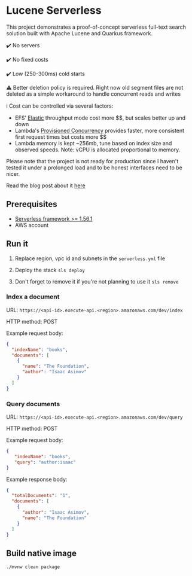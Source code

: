 # Lucene Serverless

This project demonstrates a proof-of-concept serverless full-text search solution built with Apache Lucene and Quarkus framework.

✔️ No servers

✔️ No fixed costs

✔️ Low (250-300ms) cold starts

⚠️ Better deletion policy is required. Right now old segment files are not deleted as a simple workaround to handle concurrent reads and writes

ℹ️ Cost can be controlled via several factors:

* EFS' [Elastic](https://docs.aws.amazon.com/efs/latest/ug/performance.html#throughput-modes) throughput mode cost more $$, but scales better up and down
* Lambda's [Provisioned Concurrency](https://docs.aws.amazon.com/lambda/latest/dg/provisioned-concurrency.html) provides faster, more consistent first request times but costs more $$
* Lambda memory is kept ~256mb, tune based on index size and observed speeds. Note: vCPU is allocated proportional to memory.

Please note that the project is not ready for production since I haven't tested it under a prolonged load and to be honest interfaces need to be nicer.

Read the blog post about it [here](https://medium.com/@arsenyyankovski/serverless-full-text-search-with-aws-lambda-and-efs-cf24e1b6fe3b)

## Prerequisites
- [Serverless framework >= 1.56.1](https://serverless.com/framework/docs/getting-started/)
- AWS account

## Run it
1. Replace region, vpc id and subnets in the `serverless.yml` file

2. Deploy the stack
   `sls deploy`

3. Don't forget to remove it if you're not planning to use it
   `sls remove`

### Index a document

URL: `https://<api-id>.execute-api.<region>.amazonaws.com/dev/index`

HTTP method: POST

Example request body:

```json
{
  "indexName": "books",
  "documents": [
    {
      "name": "The Foundation",
      "author": "Isaac Asimov"
    }
  ]
}
```

### Query documents

URL: `https://<api-id>.execute-api.<region>.amazonaws.com/dev/query`

HTTP method: POST

Example request body:

```json
{
   "indexName": "books",
   "query": "author:isaac"
}
```

Example response body:

```json
{
  "totalDocuments": "1",
  "documents": [
    {
      "author": "Isaac Asimov",
      "name": "The Foundation"
    }
  ]
}
```

## Build native image
`./mvnw clean package`
